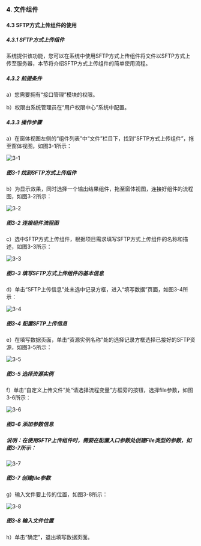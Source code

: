 ### 4. 文件组件

#### 4.3 SFTP方式上传组件的使用

##### 4.3.1 SFTP方式上传组件

系统提供该功能，您可以在系统中使用SFTP方式上传组件将文件以SFTP方式上传至服务器，本节将介绍SFTP方式上传组件的简单使用流程。

##### 4.3.2 前提条件

a）您需要拥有“接口管理”模块的权限。

b）权限由系统管理员在“用户权限中心”系统中配置。

##### 4.3.3 操作步骤

a）在窗体视图左侧的“组件列表”中“文件”栏目下，找到“SFTP方式上传组件”，拖至窗体视图，如图3-1所示：

![3-1](https://www.feisuanyz.com/fsimage/zc-image/cz_22_4_3_1.png)

##### 图3-1 找到SFTP方式上传组件

b）为显示效果，同时选择一个输出结果组件，拖至窗体视图，连接好组件的流程图，如图3-2所示：

![3-2](https://www.feisuanyz.com/fsimage/zc-image/cz_22_4_3_2.png)

##### 图3-2 连接组件流程图

c）选中SFTP方式上传组件，根据项目需求填写SFTP方式上传组件的名称和描述，如图3-3所示：

![3-3](https://www.feisuanyz.com/fsimage/zc-image/cz_22_4_3_3.png)

##### 图3-3 填写SFTP方式上传组件的基本信息

d）单击“SFTP上传信息”处未选中记录方框，进入“填写数据”页面，如图3-4所示：

![3-4](https://www.feisuanyz.com/fsimage/zc-image/cz_22_4_3_4.png)

##### 图3-4 配置SFTP上传信息

e）在填写数据页面，单击“资源实例名称”处的选择记录方框选择已接好的SFTP资源，如图3-5所示：

![3-5](https://www.feisuanyz.com/fsimage/zc-image/cz_22_4_3_5.png)

##### 图3-5 选择资源实例

f）单击“自定义上传文件”处“请选择流程变量”方框旁的按钮，选择file参数，如图3-6所示：

![3-6](https://www.feisuanyz.com/fsimage/zc-image/cz_22_4_3_6.png)

##### 图3-6 添加参数信息

##### 说明：在使用SFTP上传组件时，需要在配置入口参数处创建File类型的参数，如图3-7所示：

![3-7](https://www.feisuanyz.com/fsimage/zc-image/cz_22_4_3_16.png)

##### 图3-7 创建file参数

g）输入文件要上传的位置，如图3-8所示：

![3-8](https://www.feisuanyz.com/fsimage/zc-image/cz_22_4_3_7.png)

##### 图3-8 输入文件位置

h）单击“确定”，退出填写数据页面。
